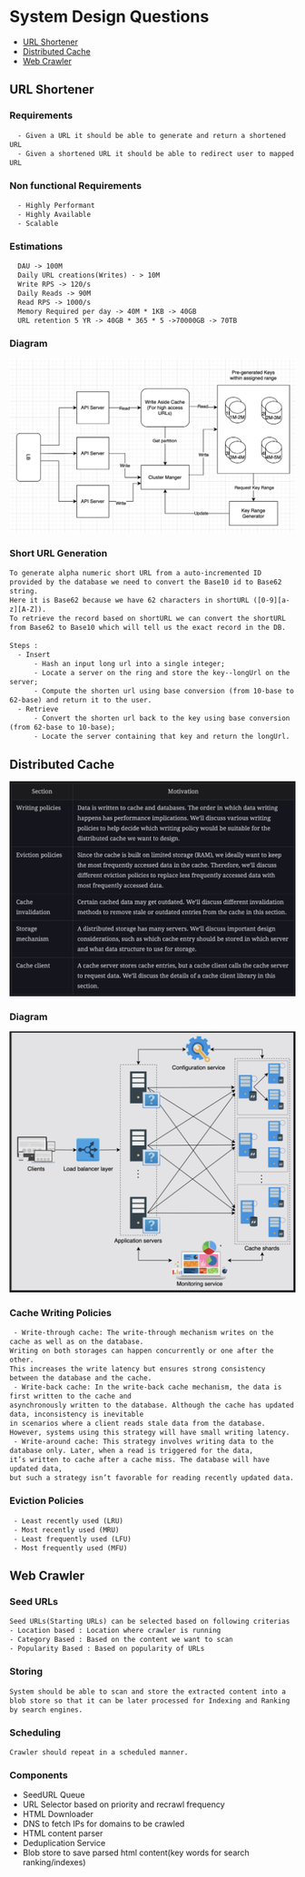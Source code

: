 # System Design Questions #
- [URL Shortener](#url-shortener)
- [Distributed Cache](#distributed-cache)
- [Web Crawler](#web-crawler)

<a id="url-shortener"></a>
## URL Shortener ##

### Requirements ###
````
  - Given a URL it should be able to generate and return a shortened URL
  - Given a shortened URL it should be able to redirect user to mapped URL
````
### Non functional Requirements ###
````
  - Highly Performant
  - Highly Available
  - Scalable
````
### Estimations ###
````
  DAU -> 100M
  Daily URL creations(Writes) - > 10M
  Write RPS -> 120/s
  Daily Reads -> 90M
  Read RPS -> 1000/s
  Memory Required per day -> 40M * 1KB -> 40GB
  URL retention 5 YR -> 40GB * 365 * 5 ->70000GB -> 70TB
````
### Diagram ###
 ![](https://github.com/roymanish/InterviewQuestionPatterns/blob/main/images/url-shortener.png)

### Short URL Generation ###
````
To generate alpha numeric short URL from a auto-incremented ID provided by the database we need to convert the Base10 id to Base62 string.
Here it is Base62 because we have 62 characters in shortURL ([0-9][a-z][A-Z]).
To retrieve the record based on shortURL we can convert the shortURL from Base62 to Base10 which will tell us the exact record in the DB.

Steps : 
  - Insert
      - Hash an input long url into a single integer;
      - Locate a server on the ring and store the key--longUrl on the server;
      - Compute the shorten url using base conversion (from 10-base to 62-base) and return it to the user.
  - Retrieve
      - Convert the shorten url back to the key using base conversion (from 62-base to 10-base);
      - Locate the server containing that key and return the longUrl.
````
<a id="distributed-cache"></a>
## Distributed Cache ##
![](https://github.com/roymanish/InterviewQuestionPatterns/blob/main/images/distributed-cache-lesson.png)

### Diagram ###
![](https://github.com/roymanish/InterviewQuestionPatterns/blob/main/images/distributed-cache.png)

### Cache Writing Policies ###
````
 - Write-through cache: The write-through mechanism writes on the cache as well as on the database.
Writing on both storages can happen concurrently or one after the other.
This increases the write latency but ensures strong consistency between the database and the cache.
 - Write-back cache: In the write-back cache mechanism, the data is first written to the cache and
asynchronously written to the database. Although the cache has updated data, inconsistency is inevitable
in scenarios where a client reads stale data from the database. However, systems using this strategy will have small writing latency.
 - Write-around cache: This strategy involves writing data to the database only. Later, when a read is triggered for the data,
it’s written to cache after a cache miss. The database will have updated data,
but such a strategy isn’t favorable for reading recently updated data.
````
### Eviction Policies ###
````
 - Least recently used (LRU)
 - Most recently used (MRU)
 - Least frequently used (LFU)
 - Most frequently used (MFU)
````
<a id="web-crawler"></a>
## Web Crawler ##
### Seed URLs ###
````
Seed URLs(Starting URLs) can be selected based on following criterias
- Location based : Location where crawler is running
- Category Based : Based on the content we want to scan
- Popularity Based : Based on popularity of URLs

````
### Storing ###
````
System should be able to scan and store the extracted content into a blob store so that it can be later processed for Indexing and Ranking by search engines.
````
### Scheduling ###
````
Crawler should repeat in a scheduled manner.
````
### Components ###
- SeedURL Queue
- URL Selector based on priority and recrawl frequency
- HTML Downloader
- DNS to fetch IPs for domains to be crawled
- HTML content parser
- Deduplication Service
- Blob store to save parsed html content(key words for search ranking/indexes)

